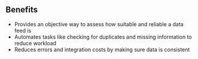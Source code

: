 ## Benefits

* Provides an objective way to assess how suitable and reliable a data feed is  
* Automates tasks like checking for duplicates and missing information to reduce workload  
* Reduces errors and integration costs by making sure data is consistent